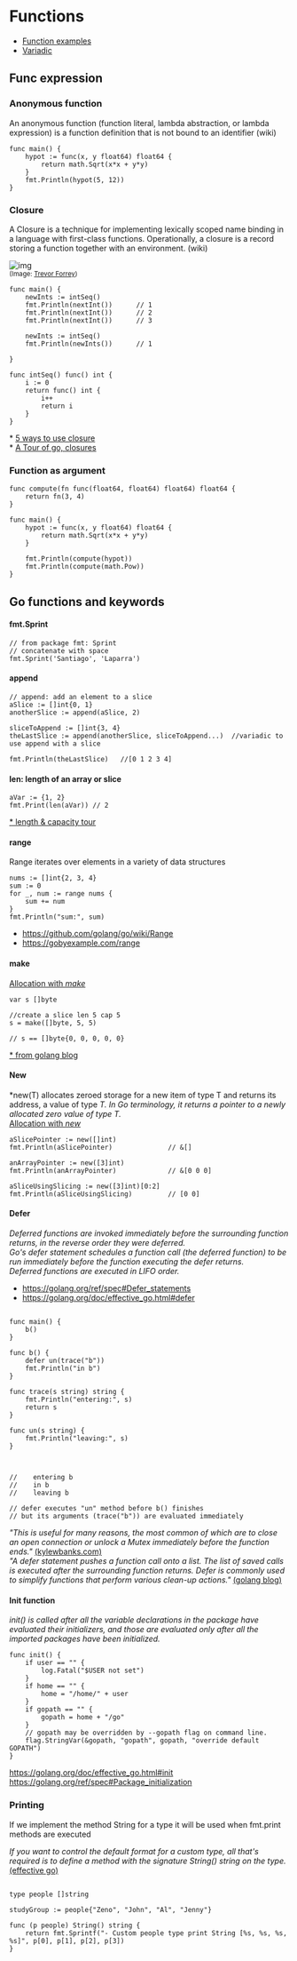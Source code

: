 # Functions

- [Function examples](../src/06-functions)
- [Variadic](https://golang.org/ref/spec#Passing_arguments_to_..._parameters)

## Func expression

### Anonymous function
An anonymous function (function literal, lambda abstraction, or lambda expression) 
is a function definition that is not bound to an identifier (wiki)
```
func main() {
	hypot := func(x, y float64) float64 {
		return math.Sqrt(x*x + y*y)
	}
	fmt.Println(hypot(5, 12))
}
```

### Closure
A Closure is a technique for implementing lexically scoped name binding 
in a language with first-class functions. Operationally, a closure is a 
record storing a function together with an environment. (wiki)

![img](../resources/anonymous-gopher.png)  
<sub>(Image: [Trevor Forrey](https://medium.com/@trevor4e/learning-gos-concurrency-through-illustrations-8c4aff603b3))</sub>

```
func main() {
    newInts := intSeq()         
    fmt.Println(nextInt())      // 1
    fmt.Println(nextInt())      // 2
    fmt.Println(nextInt())      // 3

    newInts := intSeq()
    fmt.Println(newInts())      // 1

}

func intSeq() func() int {
    i := 0
    return func() int {
        i++
        return i
    }
}
```
\* [5 ways to use closure](https://www.calhoun.io/5-useful-ways-to-use-closures-in-go/)  
\* [A Tour of go, closures](https://tour.golang.org/moretypes/25)


### Function as argument
```
func compute(fn func(float64, float64) float64) float64 {
	return fn(3, 4)
}

func main() {	
	hypot := func(x, y float64) float64 {
		return math.Sqrt(x*x + y*y)
	}

	fmt.Println(compute(hypot))
	fmt.Println(compute(math.Pow))
}

```
## Go functions and keywords

#### fmt.Sprint
```
// from package fmt: Sprint
// concatenate with space
fmt.Sprint('Santiago', 'Laparra')
```

#### append
```
// append: add an element to a slice
aSlice := []int{0, 1}
anotherSlice := append(aSlice, 2)

sliceToAppend := []int{3, 4}
theLastSlice := append(anotherSlice, sliceToAppend...)  //variadic to use append with a slice

fmt.Println(theLastSlice)   //[0 1 2 3 4] 
```

#### len: length of an array or slice
```
aVar := {1, 2}
fmt.Print(len(aVar)) // 2
```
[* length & capacity tour](https://tour.golang.org/moretypes/11)

#### range
Range iterates over elements in a variety of data structures
```
nums := []int{2, 3, 4}
sum := 0
for _, num := range nums {
    sum += num
}
fmt.Println("sum:", sum)
```
* https://github.com/golang/go/wiki/Range
* https://gobyexample.com/range

#### make
[Allocation with *make*](https://golang.org/doc/effective_go.html#allocation_make)
```
var s []byte

//create a slice len 5 cap 5
s = make([]byte, 5, 5)

// s == []byte{0, 0, 0, 0, 0}
```
[* from golang blog](https://blog.golang.org/go-slices-usage-and-internals)


#### New
*new(T) allocates zeroed storage for a new item of type T and returns its address, a value of type *T. In Go terminology, it returns a pointer to a newly allocated zero value of type T.*  
[Allocation with *new*](https://golang.org/doc/effective_go.html#allocation_new)
```
aSlicePointer := new([]int) 
fmt.Println(aSlicePointer)              // &[]

anArrayPointer := new([3]int) 
fmt.Println(anArrayPointer)             // &[0 0 0]

aSliceUsingSlicing := new([3]int)[0:2] 
fmt.Println(aSliceUsingSlicing)         // [0 0]

```

#### Defer   
*Deferred functions are invoked immediately before the surrounding function returns, in the reverse order they were deferred.  
Go's defer statement schedules a function call (the deferred function) to be run immediately before the function executing the defer returns.  
Deferred functions are executed in LIFO order.*

- https://golang.org/ref/spec#Defer_statements
- https://golang.org/doc/effective_go.html#defer

```

func main() {
	b()
}

func b() {
	defer un(trace("b"))
	fmt.Println("in b")
}

func trace(s string) string {
	fmt.Println("entering:", s)
	return s
}

func un(s string) {
	fmt.Println("leaving:", s)
}



//    entering b
//    in b
//    leaving b

// defer executes "un" method before b() finishes 
// but its arguments (trace("b")) are evaluated immediately
```
*"This is useful for many reasons, the most common of which are to close an open connection or unlock a Mutex immediately before the function ends."* [(kylewbanks.com)](https://kylewbanks.com/blog/when-to-use-defer-in-go)  
*"A defer statement pushes a function call onto a list. The list of saved calls is executed after the surrounding function returns. Defer is commonly used to simplify functions that perform various clean-up actions."* [(golang blog)](https://blog.golang.org/defer-panic-and-recover)

#### Init function
*init() is called after all the variable declarations in the package have evaluated their initializers, and those are evaluated only after all the imported packages have been initialized.*  
```
func init() {
    if user == "" {
        log.Fatal("$USER not set")
    }
    if home == "" {
        home = "/home/" + user
    }
    if gopath == "" {
        gopath = home + "/go"
    }
    // gopath may be overridden by --gopath flag on command line.
    flag.StringVar(&gopath, "gopath", gopath, "override default GOPATH")
}
```
https://golang.org/doc/effective_go.html#init  
https://golang.org/ref/spec#Package_initialization

### Printing
If we implement the method String for a type it will be used when fmt.print methods are executed  

*If you want to control the default format for a custom type, all that's required is to define a method with the signature String() string on the type.* 
[(effective go)](https://golang.org/doc/effective_go.html#printing)

```

type people []string

studyGroup := people{"Zeno", "John", "Al", "Jenny"}

func (p people) String() string {
	return fmt.Sprintf("- Custom people type print String [%s, %s, %s, %s]", p[0], p[1], p[2], p[3])
}
```
